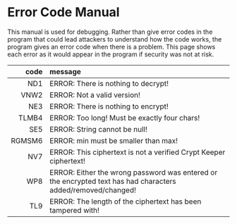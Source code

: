 # Error Code Manual

This manual is used for debugging. Rather than give error codes in the program that could lead attackers to understand how the code works, the program gives an error code when there is a problem. This page shows each error as it would appear in the program if security was not at risk.

| code | message |
| --: | :-- |
| ND1 | ERROR: There is nothing to decrypt! |
| VNW2 | ERROR: Not a valid version! |
| NE3 | ERROR: There is nothing to encrypt! |
| TLMB4 | ERROR: Too long! Must be exactly four chars! |
| SE5 | ERROR: String cannot be null! |
| RGMSM6 | ERROR: min must be smaller than max! |
| NV7 | ERROR: This ciphertext is not a verified Crypt Keeper ciphertext! |
| WP8 | ERROR: Either the wrong password was entered or the encrypted text has had characters added/removed/changed! |
| TL9 | ERROR: The length of the ciphertext has been tampered with! |
